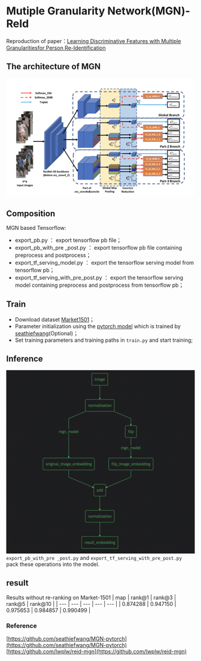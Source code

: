# Mutiple Granularity Network(MGN)-ReId

Reproduction of paper：[Learning Discriminative Features with Multiple Granularitiesfor Person Re-Identification](https://arxiv.org/pdf/1804.01438.pdf)

## The architecture of MGN
![The architecture of MGN](./doc/archiecture.png)
## Composition
MGN based Tensorflow:
 - export_pb.py ： export tensorflow pb file；
 - export_pb_with_pre
_post.py ： export tensorflow pb file containing preprocess and postprocess；
- export_tf_serving_model.py ： export the tensorflow serving model from tensorflow pb；
- export_tf_serving_with_pre_post.py ： export the tensorflow serving model containing preprocess and postprocess from tensorflow pb；

## Train
 - Download dataset [Market1501](http://www.liangzheng.org/Project/project_reid.html)；
 - Parameter initialization using the [pytorch model](https://pan.baidu.com/s/1DbZsT16yIITTkmjRW1ifWQ?errno=0&errmsg=Auth%20Login%20Sucess&&bduss=&ssnerror=0&traceid=) which is trained by [seathiefwang](https://github.com/seathiefwang/MGN-pytorch)(Optional)；
 - Set training parameters and training paths in ```train.py``` and start training;

## Inference
![The architecture of MGN](./doc/preprocess_and_postprocess.png)
`export_pb_with_pre
_post.py` and `export_tf_serving_with_pre_post.py` pack these operations into the model.

## result
Results without re-ranking on Market-1501
| map | rank@1 | rank@3 | rank@5 | rank@10 |
| --- | --- | --- | --- | --- |
| 0.874288 | 0.947150 | 0.975653 | 0.984857 | 0.990499 |
### Reference
[https://github.com/seathiefwang/MGN-pytorch](https://github.com/seathiefwang/MGN-pytorch)
[https://github.com/lwplw/reid-mgn](https://github.com/lwplw/reid-mgn)